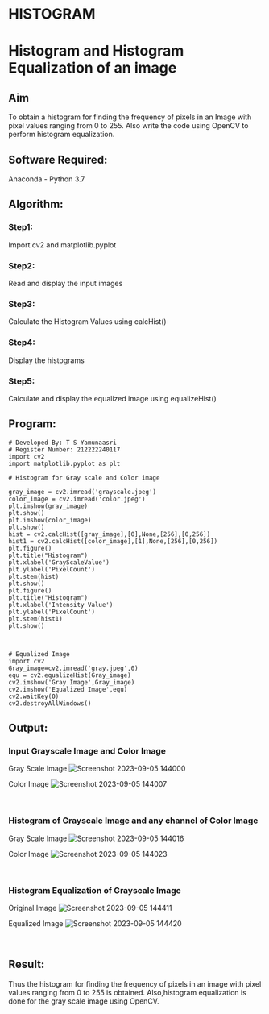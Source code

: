 # HISTOGRAM
# Histogram and Histogram Equalization of an image
## Aim
To obtain a histogram for finding the frequency of pixels in an Image with pixel values ranging from 0 to 255. Also write the code using OpenCV to perform histogram equalization.

## Software Required:
Anaconda - Python 3.7

## Algorithm:
### Step1:
Import cv2 and matplotlib.pyplot
<br>

### Step2:
Read and display the input images
<br>

### Step3:
Calculate the Histogram Values using calcHist()
<br>

### Step4:
Display the histograms
<br>

### Step5:
Calculate and display the equalized image using equalizeHist()
<br>

## Program:
```
# Developed By: T S Yamunaasri
# Register Number: 212222240117
import cv2
import matplotlib.pyplot as plt

# Histogram for Gray scale and Color image
 
gray_image = cv2.imread('grayscale.jpeg')
color_image = cv2.imread('color.jpeg')
plt.imshow(gray_image)
plt.show()
plt.imshow(color_image)
plt.show()
hist = cv2.calcHist([gray_image],[0],None,[256],[0,256])
hist1 = cv2.calcHist([color_image],[1],None,[256],[0,256])
plt.figure()
plt.title("Histogram")
plt.xlabel('GrayScaleValue')
plt.ylabel('PixelCount')
plt.stem(hist)
plt.show()
plt.figure()
plt.title("Histogram")
plt.xlabel('Intensity Value')
plt.ylabel('PixelCount')
plt.stem(hist1)
plt.show()



# Equalized Image
import cv2
Gray_image=cv2.imread('gray.jpeg',0)
equ = cv2.equalizeHist(Gray_image)
cv2.imshow('Gray Image',Gray_image)
cv2.imshow('Equalized Image',equ)
cv2.waitKey(0)
cv2.destroyAllWindows()

```
## Output:
### Input Grayscale Image and Color Image
Gray Scale Image
![Screenshot 2023-09-05 144000](https://github.com/Yamunaasri/HISTOGRAM/assets/115707860/cac839c1-327c-4b1a-b33c-f3add928875b)

Color Image
![Screenshot 2023-09-05 144007](https://github.com/Yamunaasri/HISTOGRAM/assets/115707860/db87967b-2b07-4bdc-be6c-bd7daf961482)

<br>

### Histogram of Grayscale Image and any channel of Color Image
Gray Scale Image
![Screenshot 2023-09-05 144016](https://github.com/Yamunaasri/HISTOGRAM/assets/115707860/f8f5a8f8-2fbc-4864-80a9-4e9bb6cff752)

Color Image
![Screenshot 2023-09-05 144023](https://github.com/Yamunaasri/HISTOGRAM/assets/115707860/55bce756-c55e-4ef8-bcbb-184c38ff99fe)

<br>

### Histogram Equalization of Grayscale Image
Original Image
![Screenshot 2023-09-05 144411](https://github.com/Yamunaasri/HISTOGRAM/assets/115707860/a9292599-3dd0-4387-bcdc-3b73e7901601)

Equalized Image
![Screenshot 2023-09-05 144420](https://github.com/Yamunaasri/HISTOGRAM/assets/115707860/0ee182cd-5729-41b5-b88d-81fe1f7a9754)

<br>

## Result: 
Thus the histogram for finding the frequency of pixels in an image with pixel values ranging from 0 to 255 is obtained. Also,histogram equalization is done for the gray scale image using OpenCV.
